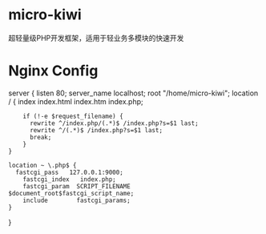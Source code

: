 # micro-kiwi
超轻量级PHP开发框架，适用于轻业务多模块的快速开发

# Nginx Config

server {
    listen      80;
    server_name    localhost;
    root  "/home/micro-kiwi";
    location / {
        index  index.html index.htm index.php;
 
        if (!-e $request_filename) {
          rewrite ^/index.php/(.*)$ /index.php?s=$1 last;
          rewrite ^/(.*)$ /index.php?s=$1 last;
          break;
        }
    }
    
    location ~ \.php$ {
      fastcgi_pass   127.0.0.1:9000;
        fastcgi_index   index.php;
        fastcgi_param  SCRIPT_FILENAME  $document_root$fastcgi_script_name;
        include        fastcgi_params;
    }
}
